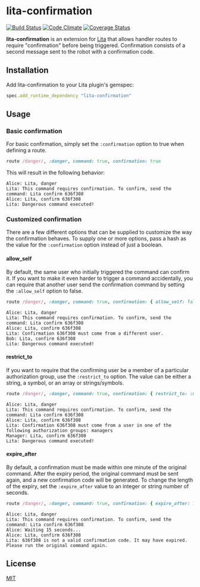 # lita-confirmation

[![Build Status](https://travis-ci.org/jimmycuadra/lita-confirmation.png?branch=master)](https://travis-ci.org/jimmycuadra/lita-confirmation)
[![Code Climate](https://codeclimate.com/github/jimmycuadra/lita-confirmation.png)](https://codeclimate.com/github/jimmycuadra/lita-confirmation)
[![Coverage Status](https://coveralls.io/repos/jimmycuadra/lita-confirmation/badge.png)](https://coveralls.io/r/jimmycuadra/lita-confirmation)

**lita-confirmation** is an extension for [Lita](https://www.lita.io/) that allows handler routes to require "confirmation" before being triggered. Confirmation consists of a second message sent to the robot with a confirmation code.

## Installation

Add lita-confirmation to your Lita plugin's gemspec:

``` ruby
spec.add_runtime_dependency "lita-confirmation"
```

## Usage

### Basic confirmation

For basic confirmation, simply set the `:confirmation` option to true when defining a route.

``` ruby
route /danger/, :danger, command: true, confirmation: true
```

This will result in the following behavior:

```
Alice: Lita, danger
Lita: This command requires confirmation. To confirm, send the command: Lita confirm 636f308
Alice: Lita, confirm 636f308
Lita: Dangerous command executed!
```

### Customized confirmation

There are a few different options that can be supplied to customize the way the confirmation behaves. To supply one or more options, pass a hash as the value for the `:confirmation` option instead of just a boolean.

#### allow_self

By default, the same user who initially triggered the command can confirm it. If you want to make it even harder to trigger a command accidentally, you can require that another user send the confirmation command by setting the `:allow_self` option to false.

``` ruby
route /danger/, :danger, command: true, confirmation: { allow_self: false }
```

```
Alice: Lita, danger
Lita: This command requires confirmation. To confirm, send the command: Lita confirm 636f308
Alice: Lita, confirm 636f308
Lita: Confirmation 636f308 must come from a different user.
Bob: Lita, confirm 636f308
Lita: Dangerous command executed!
```

#### restrict_to

If you want to require that the confirming user be a member of a particular authorization group, use the `:restrict_to` option. The value can be either a string, a symbol, or an array or strings/symbols.

``` ruby
route /danger/, :danger, command: true, confirmation: { restrict_to: :managers }
```

```
Alice: Lita, danger
Lita: This command requires confirmation. To confirm, send the command: Lita confirm 636f308
Alice: Lita, confirm 636f308
Lita: Confirmation 636f308 must come from a user in one of the following authorization groups: managers
Manager: Lita, confirm 636f308
Lita: Dangerous command executed!
```

#### expire_after

By default, a confirmation must be made within one minute of the original command. After the expiry period, the original command must be sent again, and a new confirmation code will be generated. To change the length of the expiry, set the `:expire_after` value to an integer or string number of seconds.

``` ruby
route /danger/, :danger, command: true, confirmation: { expire_after: 10 }
```

```
Alice: Lita, danger
Lita: This command requires confirmation. To confirm, send the command: Lita confirm 636f308
Alice: Waiting 15 seconds...
Alice: Lita, confirm 636f308
Lita: 636f308 is not a valid confirmation code. It may have expired. Please run the original command again.
```

## License

[MIT](http://opensource.org/licenses/MIT)
